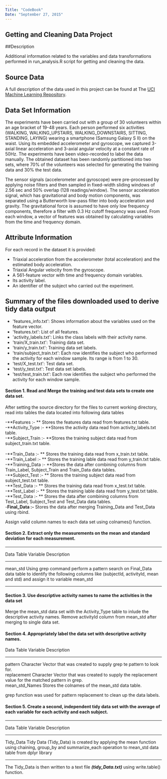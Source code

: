 ```yaml
---
Title: "CodeBook"
Date: "September 27, 2015"
---
```


## Getting and Cleaning Data Project

##Description

Additional information related to the variables and data transformations performed in run_analysis.R script for getting and cleaning the data.

## Source Data
A full description of the data used in this project can be found at The [UCI Machine Learning Repository](https://d396qusza40orc.cloudfront.net/getdata%2Fprojectfiles%2FUCI%20HAR%20Dataset.zip).

## Data Set Information

The experiments have been carried out with a group of 30 volunteers within an age bracket of 19-48 years. Each person performed six activities (WALKING, WALKING_UPSTAIRS, WALKING_DOWNSTAIRS, SITTING, STANDING, LAYING) wearing a smartphone (Samsung Galaxy S II) on the waist. Using its embedded accelerometer and gyroscope, we captured 3-axial linear acceleration and 3-axial angular velocity at a constant rate of 50Hz. The experiments have been video-recorded to label the data manually. The obtained dataset has been randomly partitioned into two sets, where 70% of the volunteers was selected for generating the training data and 30% the test data.

The sensor signals (accelerometer and gyroscope) were pre-processed by applying noise filters and then sampled in fixed-width sliding windows of 2.56 sec and 50% overlap (128 readings/window). The sensor acceleration signal, which has gravitational and body motion components, was separated using a Butterworth low-pass filter into body acceleration and gravity. The gravitational force is assumed to have only low frequency components, therefore a filter with 0.3 Hz cutoff frequency was used. From each window, a vector of features was obtained by calculating variables from the time and frequency domain.

## Attribute Information

For each record in the dataset it is provided:   

- Triaxial acceleration from the accelerometer (total acceleration) and the estimated body acceleration.
- Triaxial Angular velocity from the gyroscope.   
- A 561-feature vector with time and frequency domain variables.   
- Its activity label.   
- An identifier of the subject who carried out the experiment.   

## Summary of the files downloaded used to derive tidy data output  

- 'features_info.txt': Shows information about the variables used on the feature vector.    
- 'features.txt': List of all features.   
- 'activity_labels.txt': Links the class labels with their activity name.   
- 'train/X_train.txt': Training data set.       
- 'train/y_train.txt': Training data set labels.   
- 'train/subject_train.txt': Each row identifies the subject who performed the activity for each window sample. Its range is from 1 to 30.   
- 'test/X_test.txt': Test data set.   
- 'test/y_test.txt': Test data set labels.    
- 'test/test_train.txt': Each row identifies the subject who performed the activity for each window sample.  



#### Section 1. Read and Merge the training and test data sets to create one data set.

After setting the source directory for the files to current working directory, read into tables the data located into following data tables  

-**Features :- **     Stores the features data read from features.txt table.   <br/>
-**Activity_Type :- **Stores the activity data read from activity_labels.txt table.  <br/>
-**Subject_Train :- **Stores the training subject data read from subject_train.txt table.   <br/>   
-**Train_Data :- **   Stores the training data read from x_train.txt table.  <br/>
-**Train_Label :- **  Stores the training lable data read from y_train.txt table.   <br/>
-**Training_Data :- **Stores the data after combining columns from Train_Label, Subject_Train and Train_Data data tables.   <br/>
-**Subject_Test :- ** Stores the training subject data read from subject_test.txt table.   <br/>
-**Test_Data :- **    Stores the training data read from x_test.txt table.   <br/>
-**Test_Label :- **   Stores the training lable data read from y_test.txt table.   <br/>
-**Test_Data :- **    Stores the data after combining columns from Test_Label, Subject_Test and Test_Data data tables.   <br/>
-**Final_Data :-**    Stores the data after merging Training_Data and Test_Data using rbind.    <br/>

Assign valid column names to each data set using colnames() function.


#### Section 2. Extract only the measurements on the mean and standard deviation for each measurement.


------------------- ---------------------------------------------
Data Table Variable Description  
------------------- ---------------------------------------------
mean_std            Using grep command perform a pattern search on Final_Data data table to identify the following columns                          like (subjectId, activityId, mean and std) and assign it to variable mean_std
------------------- ---------------------------------------------

#### Section 3. Use descriptive activity names to name the activities in the data set

Merge the mean_std data set with the Activity_Type table to inlude the descriptive activity names. Remove activityId column from mean_std after merging to single data set.


#### Section 4. Appropriately label the data set with descriptive activity names.

Data Table Variable   Description  
--------------------- ---------------------------------------------
pattern               Character Vector that was created to supply grep te pattern to look for.  
replacement           Character Vector that was created to supply the replacement value for the matched pattern in grep.  
mean_std_Names        Stores the colnames of the mean_std data table.            

grep function was used for pattern replacement to clean up the data labels.


#### Section 5. Create a second, independent tidy data set with the average of each variable for each activity and each subject.

--------------------- ---------------------------------------------
Data Table Variable   Description  
--------------------- ---------------------------------------------
Tidy_Data             Tidy Data (Tidy_Data) is created by applying the mean function using chaining, group_by and                                      summarize_each operation to mean_std data table from dplyr library  
--------------------- ---------------------------------------------

The Tidy_Data is then written to a text file **_(tidy_Data.txt)_** using write.table() function.    
